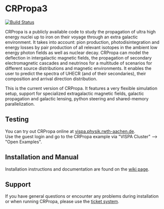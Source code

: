 CRPropa3
========

[![Build Status](https://travis-ci.org/CRPropa/CRPropa3.svg?branch=master)](https://travis-ci.org/CRPropa/CRPropa3)

CRPropa is a publicly available code to study the propagation of ultra high energy nuclei up to iron on their voyage through an extra galactic environment. It takes into account: pion production, photodisintegration and energy losses by pair production of all relevant isotopes in the ambient low energy photon fields as well as nuclear decay. CRPropa can model the deflection in intergalactic magnetic fields, the propagation of secondary electromagnetic cascades and neutrinos for a multitude of scenarios for different source distributions and magnetic environments. It enables the user to predict the spectra of UHECR (and of their secondaries), their composition and arrival direction distribution.

This is the current version of CRPropa.
It features a very flexible simulation setup, support for specialized extragalactic magnetic fields, galactic propagation and galactic lensing, python steering and shared-memory parallelization.

## Testing
You can try out CRPropa online at [vispa.physik.rwth-aachen.de](https://vispa.physik.rwth-aachen.de/).  
Use the guest login and go to the CRPropa example via "VISPA Cluster" --> "Open Examples".

## Installation and Manual
Installation instructions and documentation are found on the [wiki page](https://github.com/CRPropa/CRPropa3/wiki).

## Support
If you have general questions or encounter any problems during installation or when running CRPropa, please use the [ticket system](https://github.com/CRPropa/CRPropa3/issues).  
